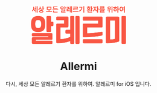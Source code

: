 <div align = center>

[<img width=50% src="https://raw.githubusercontent.com/Mercen-Lee/Hosting/main/Allermi/Logo.svg">](https://github.com/Mercen-Lee/Allermi-iOS)
# Allermi
다시, 세상 모든 알레르기 환자를 위하여. 알레르미 for iOS 입니다.
